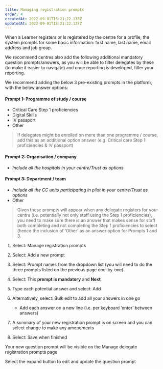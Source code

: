 ```yaml
---
title: Managing registration prompts
order: 4
createdAt: 2022-09-01T15:21:22.133Z
updatedAt: 2022-09-01T15:21:22.137Z
---
```

When a Learner registers or is registered by the centre for a profile, the system prompts for some basic information: first name, last name, email address and job group. ​

We recommend centres also add the following additional mandatory question prompts/answers, as you will be able to filter delegates by these (to make it easier to navigate) and once reporting is developed, filter your reporting.

We recommend adding the below 3 pre-existing prompts in the platform, with the below answer options:​

#### Prompt 1: Programme of study / course ​

- Critical Care Step 1 proficiencies​
- Digital Skills​
- IV passport ​
- Other

> If delegates might be enrolled on more than one programme / course, add this as an additional option answer (e.g. Critical care Step 1 proficiencies & IV passport)

#### Prompt 2: Organisation / company​

- *Include all the hospitals in your centre/Trust as options*

#### Prompt 3: Department / team

- *Include all the CC units participating in pilot in your centre/Trust as options*
- Other

> Given these prompts will appear when any delegate registers for your centre (i.e. potentially not only staff using the Step 1 proficiencies), you need to make sure there is an answer that makes sense for staff both completing and not completing the Step 1 proficiencies to select (hence the inclusion of ‘Other’ as an answer option for Prompts 1 and 3.​


1. Select: Manage registration prompts​

2. Select: Add a new prompt​

3. Select: Prompt names from the dropdown list (you will need to do the three prompts listed on the previous page one-by-one)​

4. Select: This **prompt is mandatory** and **Next​**

5. Type each potential answer and select: Add​

6. Alternatively, select: Bulk edit to add all your answers in one go​

    - Add each answer on a new line (i.e. per keyboard ‘enter’ between answers)​

7. A summary of your new registration prompt is on screen and you can select change to make any amendments​

8. Select: Save when finished​

Your new question prompt will be visible on the Manage delegate registration prompts page​

Select the expand button to edit and update the question prompt
